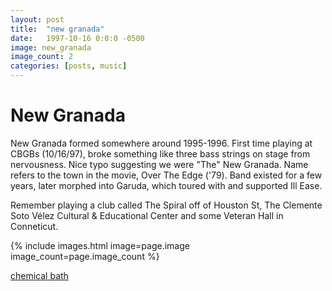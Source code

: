 ```yaml
---
layout: post
title:  "new granada"
date:   1997-10-16 0:0:0 -0500
image: new_granada
image_count: 2
categories: [posts, music]
---
```


# New Granada

New Granada formed somewhere around 1995-1996. First time playing at CBGBs (10/16/97), broke something like three bass strings on stage from nervousness. Nice typo suggesting we were "The" New Granada. Name refers to the town in the movie, Over The Edge ('79). Band existed for a few years, later morphed into Garuda, which toured with and supported Ill Ease.

Remember playing a club called The Spiral off of Houston St, The Clemente Soto Vélez Cultural & Educational Center and some Veteran Hall in Conneticut.

{% include images.html image=page.image image_count=page.image_count %}

<a href="/assets/audio/granada/chemical_bath.mp3">chemical bath</a>
